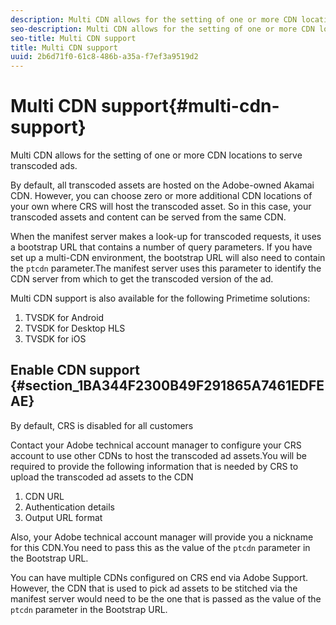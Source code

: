 ```yaml
---
description: Multi CDN allows for the setting of one or more CDN locations to serve transcoded ads.
seo-description: Multi CDN allows for the setting of one or more CDN locations to serve transcoded ads.
seo-title: Multi CDN support
title: Multi CDN support
uuid: 2b6d71f0-61c8-486b-a35a-f7ef3a9519d2
---
```


# Multi CDN support{#multi-cdn-support}

Multi CDN allows for the setting of one or more CDN locations to serve transcoded ads.

By default, all transcoded assets are hosted on the Adobe-owned Akamai CDN. However, you can choose zero or more additional CDN locations of your own where CRS will host the transcoded asset. So in this case, your transcoded assets and content can be served from the same CDN.

When the manifest server makes a look-up for transcoded requests, it uses a bootstrap URL that contains a number of query parameters. If you have set up a multi-CDN environment, the bootstrap URL will also need to contain the `ptcdn` parameter.The manifest server uses this parameter to identify the CDN server from which to get the transcoded version of the ad.

Multi CDN support is also available for the following Primetime solutions:

1. TVSDK for Android
1. TVSDK for Desktop HLS
1. TVSDK for iOS

## Enable CDN support {#section_1BA344F2300B49F291865A7461EDFEAE}

By default, CRS is disabled for all customers

Contact your Adobe technical account manager to configure your CRS account to use other CDNs to host the transcoded ad assets.You will be required to provide the following information that is needed by CRS to upload the transcoded ad assets to the CDN

1. CDN URL
1. Authentication details
1. Output URL format

Also, your Adobe technical account manager will provide you a nickname for this CDN.You need to pass this as the value of the `ptcdn` parameter in the Bootstrap URL.

You can have multiple CDNs configured on CRS end via Adobe Support. However, the CDN that is used to pick ad assets to be stitched via the manifest server would need to be the one that is passed as the value of the `ptcdn` parameter in the Bootstrap URL. 
